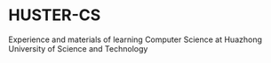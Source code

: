 # HUSTER-CS
Experience and materials of learning Computer Science at Huazhong University of Science and Technology
